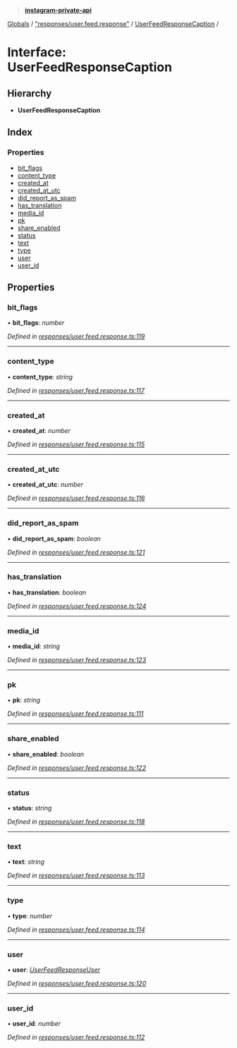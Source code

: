 > **[instagram-private-api](../README.md)**

[Globals](../README.md) / ["responses/user.feed.response"](../modules/_responses_user_feed_response_.md) / [UserFeedResponseCaption](_responses_user_feed_response_.userfeedresponsecaption.md) /

# Interface: UserFeedResponseCaption

## Hierarchy

* **UserFeedResponseCaption**

## Index

### Properties

* [bit_flags](_responses_user_feed_response_.userfeedresponsecaption.md#bit_flags)
* [content_type](_responses_user_feed_response_.userfeedresponsecaption.md#content_type)
* [created_at](_responses_user_feed_response_.userfeedresponsecaption.md#created_at)
* [created_at_utc](_responses_user_feed_response_.userfeedresponsecaption.md#created_at_utc)
* [did_report_as_spam](_responses_user_feed_response_.userfeedresponsecaption.md#did_report_as_spam)
* [has_translation](_responses_user_feed_response_.userfeedresponsecaption.md#has_translation)
* [media_id](_responses_user_feed_response_.userfeedresponsecaption.md#media_id)
* [pk](_responses_user_feed_response_.userfeedresponsecaption.md#pk)
* [share_enabled](_responses_user_feed_response_.userfeedresponsecaption.md#share_enabled)
* [status](_responses_user_feed_response_.userfeedresponsecaption.md#status)
* [text](_responses_user_feed_response_.userfeedresponsecaption.md#text)
* [type](_responses_user_feed_response_.userfeedresponsecaption.md#type)
* [user](_responses_user_feed_response_.userfeedresponsecaption.md#user)
* [user_id](_responses_user_feed_response_.userfeedresponsecaption.md#user_id)

## Properties

###  bit_flags

• **bit_flags**: *number*

*Defined in [responses/user.feed.response.ts:119](https://github.com/dilame/instagram-private-api/blob/01eb399/src/responses/user.feed.response.ts#L119)*

___

###  content_type

• **content_type**: *string*

*Defined in [responses/user.feed.response.ts:117](https://github.com/dilame/instagram-private-api/blob/01eb399/src/responses/user.feed.response.ts#L117)*

___

###  created_at

• **created_at**: *number*

*Defined in [responses/user.feed.response.ts:115](https://github.com/dilame/instagram-private-api/blob/01eb399/src/responses/user.feed.response.ts#L115)*

___

###  created_at_utc

• **created_at_utc**: *number*

*Defined in [responses/user.feed.response.ts:116](https://github.com/dilame/instagram-private-api/blob/01eb399/src/responses/user.feed.response.ts#L116)*

___

###  did_report_as_spam

• **did_report_as_spam**: *boolean*

*Defined in [responses/user.feed.response.ts:121](https://github.com/dilame/instagram-private-api/blob/01eb399/src/responses/user.feed.response.ts#L121)*

___

###  has_translation

• **has_translation**: *boolean*

*Defined in [responses/user.feed.response.ts:124](https://github.com/dilame/instagram-private-api/blob/01eb399/src/responses/user.feed.response.ts#L124)*

___

###  media_id

• **media_id**: *string*

*Defined in [responses/user.feed.response.ts:123](https://github.com/dilame/instagram-private-api/blob/01eb399/src/responses/user.feed.response.ts#L123)*

___

###  pk

• **pk**: *string*

*Defined in [responses/user.feed.response.ts:111](https://github.com/dilame/instagram-private-api/blob/01eb399/src/responses/user.feed.response.ts#L111)*

___

###  share_enabled

• **share_enabled**: *boolean*

*Defined in [responses/user.feed.response.ts:122](https://github.com/dilame/instagram-private-api/blob/01eb399/src/responses/user.feed.response.ts#L122)*

___

###  status

• **status**: *string*

*Defined in [responses/user.feed.response.ts:118](https://github.com/dilame/instagram-private-api/blob/01eb399/src/responses/user.feed.response.ts#L118)*

___

###  text

• **text**: *string*

*Defined in [responses/user.feed.response.ts:113](https://github.com/dilame/instagram-private-api/blob/01eb399/src/responses/user.feed.response.ts#L113)*

___

###  type

• **type**: *number*

*Defined in [responses/user.feed.response.ts:114](https://github.com/dilame/instagram-private-api/blob/01eb399/src/responses/user.feed.response.ts#L114)*

___

###  user

• **user**: *[UserFeedResponseUser](_responses_user_feed_response_.userfeedresponseuser.md)*

*Defined in [responses/user.feed.response.ts:120](https://github.com/dilame/instagram-private-api/blob/01eb399/src/responses/user.feed.response.ts#L120)*

___

###  user_id

• **user_id**: *number*

*Defined in [responses/user.feed.response.ts:112](https://github.com/dilame/instagram-private-api/blob/01eb399/src/responses/user.feed.response.ts#L112)*